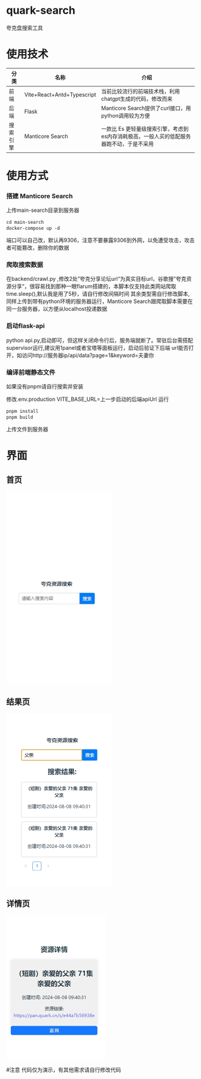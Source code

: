 # quark-search
夸克盘搜索工具

# 使用技术

| 分类    | 名称                         | 介绍                                              |
|-------|----------------------------|-------------------------------------------------|
| 前端    | Vite+React+Antd+Typescript | 当前比较流行的前端技术栈，利用chatgpt生成的代码，修改而来                |
| 后端    | Flask                      | Manticore Search提供了curl接口，用python调用较为方便         |
| 搜索引擎  | Manticore Search           | 一款比 Es 更轻量级搜索引擎，考虑到es内存消耗极高，一般人买的低配服务器跑不动，于是不采用 |


# 使用方式
### 搭建 Manticore Search
上传main-search目录到服务器
```
cd main-search
docker-compose up -d 
```
端口可以自己改，默认再9306，注意不要暴露9306到外网，以免遭受攻击，攻击者可能篡改，删除你的数据


### 爬取搜索数据
在backend/crawl.py ,修改2处”夸克分享论坛url“为真实目标url，谷歌搜”夸克资源分享“，很容易找到那种一眼flarum搭建的，本脚本仅支持此类网站爬取
time.sleep(),默认我是用了5秒，请自行修改间隔时间
其余类型需自行修改脚本,同样上传到带有python环境的服务器运行，Manticore Search跟爬取脚本需要在同一台服务器，以方便从localhost投递数据

### 启动flask-api
python api.py,启动即可，但这样关闭命令行后，服务端就断了。常驻后台需搭配supervisor运行,建议用1panel或者宝塔等面板运行，启动后验证下后端
url能否打开，如访问http://服务器ip/api/data?page=1&keyword=夫妻你

### 编译前端静态文件
如果没有pnpm请自行搜索并安装

修改.env.production VITE_BASE_URL=上一步启动的后端apiUrl
运行
```
pnpm install
pnpm build
```
上传文件到服务器

# 界面
## 首页

![本地路径](index.png "相对路径") 


## 结果页
![本地路径](result.png "相对路径") 


## 详情页

![本地路径](detail.png "相对路径") 


#注意
代码仅为演示，有其他需求请自行修改代码
